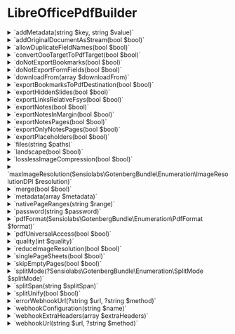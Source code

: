 # LibreOfficePdfBuilder

<details><summary>`addMetadata(string $key, string $value)`</summary>
The metadata to write.
</details><details><summary>`addOriginalDocumentAsStream(bool $bool)`</summary>
Specify that a stream is inserted to the PDF file which contains the original document for archiving purposes.
</details><details><summary>`allowDuplicateFieldNames(bool $bool)`</summary>
Specify whether multiple form fields exported are allowed to have the same field name.
</details><details><summary>`convertOooTargetToPdfTarget(bool $bool)`</summary>
Specify that the target documents with .od[tpgs] extension, will have that extension changed to .pdf when the link is exported to PDF. The source document remains untouched.
</details><details><summary>`doNotExportBookmarks(bool $bool)`</summary>
Specify if bookmarks are exported to PDF.
</details><details><summary>`doNotExportFormFields(bool $bool)`</summary>
Set whether to export the form fields or to use the inputted/selected content of the fields.
</details><details><summary>`downloadFrom(array $downloadFrom)`</summary>
> [!TIP]
> See: [https://gotenberg.dev/docs/routes#download-from ](https://gotenberg.dev/docs/routes#download-from )
</details><details><summary>`exportBookmarksToPdfDestination(bool $bool)`</summary>
Specify that the bookmarks contained in the source LibreOffice file should be exported to the PDF file as Named Destination.
</details><details><summary>`exportHiddenSlides(bool $bool)`</summary>
Export, for LibreOffice Impress, slides that are not included in slide shows.
</details><details><summary>`exportLinksRelativeFsys(bool $bool)`</summary>
Specify that the file system related hyperlinks (file:// protocol) present in the document will be exported as relative to the source document location.
</details><details><summary>`exportNotes(bool $bool)`</summary>
Specify if notes are exported to PDF.
</details><details><summary>`exportNotesInMargin(bool $bool)`</summary>
Specify if notes in margin are exported to PDF.
</details><details><summary>`exportNotesPages(bool $bool)`</summary>
Specify if notes pages are exported to PDF. Notes pages are available in Impress documents only.
</details><details><summary>`exportOnlyNotesPages(bool $bool)`</summary>
Specify, if the form field exportNotesPages is set to true, if only notes pages are exported to PDF.
</details><details><summary>`exportPlaceholders(bool $bool)`</summary>
Export the placeholders fields visual markings only. The exported placeholder is ineffective.
</details><details><summary>`files(string $paths)`</summary>
Adds office files to convert (overrides any previous files).
</details><details><summary>`landscape(bool $bool)`</summary>
Sets the paper orientation to landscape.
</details><details><summary>`losslessImageCompression(bool $bool)`</summary>
Specify if images are exported to PDF using a lossless compression format like PNG or compressed using the JPEG format.
</details><details><summary>`maxImageResolution(Sensiolabs\GotenbergBundle\Enumeration\ImageResolutionDPI $resolution)`</summary>
If the form field reduceImageResolution is set to true, tell if all images will be reduced to the given value in DPI. Possible values are: 75, 150, 300, 600 and 1200.
</details><details><summary>`merge(bool $bool)`</summary>
Merge alphanumerically the resulting PDFs.
</details><details><summary>`metadata(array $metadata)`</summary>
Resets the metadata.<br />

> [!TIP]
> See: [https://gotenberg.dev/docs/routes#metadata-chromium](https://gotenberg.dev/docs/routes#metadata-chromium)
> See: [https://exiftool.org/TagNames/XMP.html#pdf ](https://exiftool.org/TagNames/XMP.html#pdf )
</details><details><summary>`nativePageRanges(string $range)`</summary>
Page ranges to print, e.g., '1-4' - empty means all pages.<br /><br />If multiple files are provided, the page ranges will be applied independently to each file.
</details><details><summary>`password(string $password)`</summary>
Set the password for opening the source file.
</details><details><summary>`pdfFormat(Sensiolabs\GotenbergBundle\Enumeration\PdfFormat $format)`</summary>
Convert the resulting PDF into the given PDF/A format.
</details><details><summary>`pdfUniversalAccess(bool $bool)`</summary>
Enable PDF for Universal Access for optimal accessibility.
</details><details><summary>`quality(int $quality)`</summary>
Specify the quality of the JPG export. A higher value produces a higher-quality image and a larger file. Between 1 and 100.<br />
</details><details><summary>`reduceImageResolution(bool $bool)`</summary>
Specify if the resolution of each image is reduced to the resolution specified by the form field maxImageResolution.
</details><details><summary>`singlePageSheets(bool $bool)`</summary>
Set whether to render the entire spreadsheet as a single page.
</details><details><summary>`skipEmptyPages(bool $bool)`</summary>
Specify that automatically inserted empty pages are suppressed. This option is active only if storing Writer documents.
</details><details><summary>`splitMode(?Sensiolabs\GotenbergBundle\Enumeration\SplitMode $splitMode)`</summary>
Either intervals or pages. (default None).<br />

> [!TIP]
> See: [https://gotenberg.dev/docs/routes#split-libreoffice](https://gotenberg.dev/docs/routes#split-libreoffice)
</details><details><summary>`splitSpan(string $splitSpan)`</summary>
Either the intervals or the page ranges to extract, depending on the selected mode. (default None).<br />

> [!TIP]
> See: [https://gotenberg.dev/docs/routes#split-libreoffice](https://gotenberg.dev/docs/routes#split-libreoffice)
</details><details><summary>`splitUnify(bool $bool)`</summary>
Specify whether to put extracted pages into a single file or as many files as there are page ranges. Only works with pages mode. (default false).<br />

> [!TIP]
> See: [https://gotenberg.dev/docs/routes#split-libreoffice](https://gotenberg.dev/docs/routes#split-libreoffice)
</details><details><summary>`errorWebhookUrl(?string $url, ?string $method)`</summary>
Sets the webhook for cases of error.<br />Optionaly sets a custom HTTP method for such endpoint among : POST, PUT or PATCH.<br />

> [!TIP]
> See: [https://gotenberg.dev/docs/webhook](https://gotenberg.dev/docs/webhook)
</details><details><summary>`webhookConfiguration(string $name)`</summary>
Providing an existing $name from the configuration file, it will correctly set both success and error webhook URLs as well as extra_http_headers if defined.
</details><details><summary>`webhookExtraHeaders(array $extraHeaders)`</summary>
Extra headers that will be provided to the webhook endpoint. May it either be Success or Error.<br />
</details><details><summary>`webhookUrl(string $url, ?string $method)`</summary>
Sets the webhook for cases of success.<br />Optionaly sets a custom HTTP method for such endpoint among : POST, PUT or PATCH.<br />

> [!TIP]
> See: [https://gotenberg.dev/docs/webhook](https://gotenberg.dev/docs/webhook)
</details>
